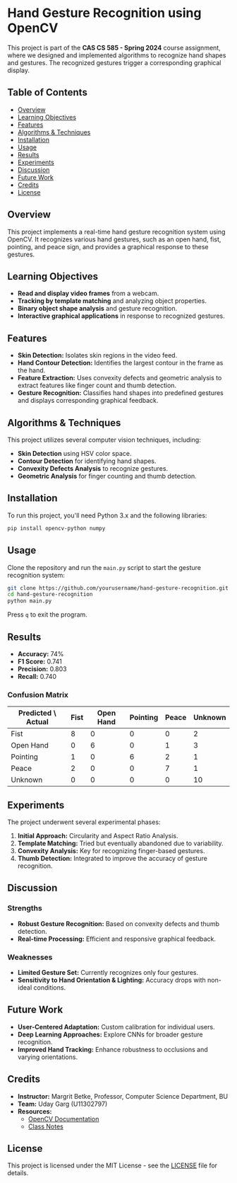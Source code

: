 # Hand Gesture Recognition using OpenCV

This project is part of the **CAS CS 585 - Spring 2024** course assignment, where we designed and implemented algorithms to recognize hand shapes and gestures. The recognized gestures trigger a corresponding graphical display.

## Table of Contents
- [Overview](#overview)
- [Learning Objectives](#learning-objectives)
- [Features](#features)
- [Algorithms & Techniques](#algorithms--techniques)
- [Installation](#installation)
- [Usage](#usage)
- [Results](#results)
- [Experiments](#experiments)
- [Discussion](#discussion)
- [Future Work](#future-work)
- [Credits](#credits)
- [License](#license)

## Overview
This project implements a real-time hand gesture recognition system using OpenCV. It recognizes various hand gestures, such as an open hand, fist, pointing, and peace sign, and provides a graphical response to these gestures.

## Learning Objectives
- **Read and display video frames** from a webcam.
- **Tracking by template matching** and analyzing object properties.
- **Binary object shape analysis** and gesture recognition.
- **Interactive graphical applications** in response to recognized gestures.

## Features
- **Skin Detection:** Isolates skin regions in the video feed.
- **Hand Contour Detection:** Identifies the largest contour in the frame as the hand.
- **Feature Extraction:** Uses convexity defects and geometric analysis to extract features like finger count and thumb detection.
- **Gesture Recognition:** Classifies hand shapes into predefined gestures and displays corresponding graphical feedback.

## Algorithms & Techniques
This project utilizes several computer vision techniques, including:
- **Skin Detection** using HSV color space.
- **Contour Detection** for identifying hand shapes.
- **Convexity Defects Analysis** to recognize gestures.
- **Geometric Analysis** for finger counting and thumb detection.

## Installation
To run this project, you'll need Python 3.x and the following libraries:

```bash
pip install opencv-python numpy
```

## Usage
Clone the repository and run the `main.py` script to start the gesture recognition system:

```bash
git clone https://github.com/yourusername/hand-gesture-recognition.git
cd hand-gesture-recognition
python main.py
```

Press `q` to exit the program.

## Results
- **Accuracy:** 74%
- **F1 Score:** 0.741
- **Precision:** 0.803
- **Recall:** 0.740

### Confusion Matrix
| Predicted \ Actual | Fist | Open Hand | Pointing | Peace | Unknown |
|--------------------|------|-----------|----------|-------|---------|
| Fist               | 8    | 0         | 0        | 0     | 2       |
| Open Hand          | 0    | 6         | 0        | 1     | 3       |
| Pointing           | 1    | 0         | 6        | 2     | 1       |
| Peace              | 2    | 0         | 0        | 7     | 1       |
| Unknown            | 0    | 0         | 0        | 0     | 10      |

## Experiments
The project underwent several experimental phases:
1. **Initial Approach:** Circularity and Aspect Ratio Analysis.
2. **Template Matching:** Tried but eventually abandoned due to variability.
3. **Convexity Analysis:** Key for recognizing finger-based gestures.
4. **Thumb Detection:** Integrated to improve the accuracy of gesture recognition.

## Discussion
### Strengths
- **Robust Gesture Recognition:** Based on convexity defects and thumb detection.
- **Real-time Processing:** Efficient and responsive graphical feedback.

### Weaknesses
- **Limited Gesture Set:** Currently recognizes only four gestures.
- **Sensitivity to Hand Orientation & Lighting:** Accuracy drops with non-ideal conditions.

## Future Work
- **User-Centered Adaptation:** Custom calibration for individual users.
- **Deep Learning Approaches:** Explore CNNs for broader gesture recognition.
- **Improved Hand Tracking:** Enhance robustness to occlusions and varying orientations.

## Credits
- **Instructor:** Margrit Betke, Professor, Computer Science Department, BU
- **Team:** Uday Garg (U11302797)
- **Resources:** 
  - [OpenCV Documentation](https://docs.opencv.org/4.x/index.html)
  - [Class Notes](https://www.cs.bu.edu/faculty/betke/cs585/open/2024-cs585-projections-localization-floodfill-Jan25.pdf)

## License
This project is licensed under the MIT License - see the [LICENSE](LICENSE) file for details.
